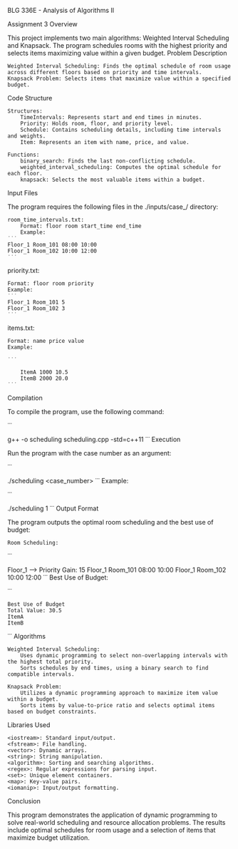 
BLG 336E - Analysis of Algorithms II

Assignment 3
Overview

This project implements two main algorithms: Weighted Interval Scheduling and Knapsack. The program schedules rooms with the highest priority and selects items maximizing value within a given budget.
Problem Description

    Weighted Interval Scheduling: Finds the optimal schedule of room usage across different floors based on priority and time intervals.
    Knapsack Problem: Selects items that maximize value within a specified budget.

Code Structure

    Structures:
        TimeIntervals: Represents start and end times in minutes.
        Priority: Holds room, floor, and priority level.
        Schedule: Contains scheduling details, including time intervals and weights.
        Item: Represents an item with name, price, and value.

    Functions:
        binary_search: Finds the last non-conflicting schedule.
        weighted_interval_scheduling: Computes the optimal schedule for each floor.
        knapsack: Selects the most valuable items within a budget.

Input Files

The program requires the following files in the ./inputs/case_<number>/ directory:

    room_time_intervals.txt:
        Format: floor room start_time end_time
        Example:
    ˙˙˙
    Floor_1 Room_101 08:00 10:00
    Floor_1 Room_102 10:00 12:00
    ˙˙˙
priority.txt:

    Format: floor room priority
    Example:
    ˙˙˙
    Floor_1 Room_101 5
    Floor_1 Room_102 3
    ˙˙˙
items.txt:

    Format: name price value
    Example:

    ˙˙˙

        ItemA 1000 10.5
        ItemB 2000 20.0
    ˙˙˙
Compilation

To compile the program, use the following command:

˙˙˙

g++ -o scheduling scheduling.cpp -std=c++11
˙˙˙
Execution

Run the program with the case number as an argument:

˙˙˙

./scheduling <case_number>
˙˙˙
Example:

˙˙˙

./scheduling 1
˙˙˙
Output Format

The program outputs the optimal room scheduling and the best use of budget:

    Room Scheduling:

˙˙˙

Floor_1 --> Priority Gain: 15
Floor_1    Room_101    08:00    10:00
Floor_1    Room_102    10:00    12:00
˙˙˙
Best Use of Budget:

˙˙˙

    Best Use of Budget
    Total Value: 30.5
    ItemA
    ItemB
˙˙˙
Algorithms

    Weighted Interval Scheduling:
        Uses dynamic programming to select non-overlapping intervals with the highest total priority.
        Sorts schedules by end times, using a binary search to find compatible intervals.

    Knapsack Problem:
        Utilizes a dynamic programming approach to maximize item value within a budget.
        Sorts items by value-to-price ratio and selects optimal items based on budget constraints.

Libraries Used

    <iostream>: Standard input/output.
    <fstream>: File handling.
    <vector>: Dynamic arrays.
    <string>: String manipulation.
    <algorithm>: Sorting and searching algorithms.
    <regex>: Regular expressions for parsing input.
    <set>: Unique element containers.
    <map>: Key-value pairs.
    <iomanip>: Input/output formatting.

Conclusion

This program demonstrates the application of dynamic programming to solve real-world scheduling and resource allocation problems. The results include optimal schedules for room usage and a selection of items that maximize budget utilization.